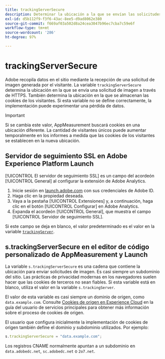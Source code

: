 ```yaml
---
title: trackingServerSecure
description: Determinar la ubicación a la que se envían las solicitudes de imagen en páginas HTTPS.
exl-id: d5b112f9-f3f6-43ac-8ee5-d9ad8062e380
source-git-commit: f669af03a502d8a24cea3047b96ec7cba7c59e6f
workflow-type: tm+mt
source-wordcount: '286'
ht-degree: 97%

---
```


# trackingServerSecure

Adobe recopila datos en el sitio mediante la recepción de una solicitud de imagen generada por el visitante. La variable `trackingServerSecure` determina la ubicación en la que se envía una solicitud de imagen a través de HTTPS. También determina la ubicación en la que se almacenan las cookies de los visitantes. Si esta variable no se define correctamente, la implementación puede experimentar una pérdida de datos.

>[!IMPORTANT]
>
>Si se cambia este valor, AppMeasurement buscará cookies en una ubicación diferente. La cantidad de visitantes únicos puede aumentar temporalmente en los informes a medida que las cookies de los visitantes se establecen en la nueva ubicación.

## Servidor de seguimiento SSL en Adobe Experience Platform Launch

[!UICONTROL El servidor de seguimiento SSL] es un campo del acordeón [!UICONTROL General] al configurar la extensión de Adobe Analytics.

1. Inicie sesión en [launch.adobe.com](https://launch.adobe.com) con sus credenciales de Adobe ID.
2. Haga clic en la propiedad deseada.
3. Vaya a la pestaña [!UICONTROL Extensiones] y, a continuación, haga clic en el botón [!UICONTROL Configurar] en Adobe Analytics.
4. Expanda el acordeón [!UICONTROL General], que muestra el campo [!UICONTROL Servidor de seguimiento SSL].

Si este campo se deja en blanco, el valor predeterminado es el valor en la variable [`trackingServer`](trackingserver.md).

## s.trackingServerSecure en el editor de código personalizado de AppMeasurement y Launch

La variable `s.trackingServerSecure` es una cadena que contiene la ubicación para enviar solicitudes de imagen. Es casi siempre un subdominio del sitio. Las prácticas de privacidad modernas en los navegadores suelen hacer que las cookies de terceros no sean fiables. Si esta variable está en blanco, utiliza el valor en la variable `s.trackingServer`.

El valor de esta variable es casi siempre un dominio de origen, como `data.example.com`. Consulte [Cookies de origen en Experience Cloud](https://experienceleague.adobe.com/docs/core-services/interface/ec-cookies/cookies-first-party.html) en la guía del usuario de servicios principales para obtener más información sobre el proceso de cookies de origen.

El usuario que configura inicialmente la implementación de cookies de origen también define el dominio y subdominio utilizados. Por ejemplo:

```js
s.trackingServerSecure = "data.example.com";
```

Los registros CNAME normalmente apuntan a un subdominio en `data.adobedc.net`, `sc.adobedc.net` o `2o7.net`.
